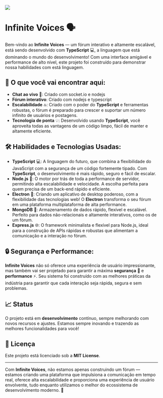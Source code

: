 <img src='https://github.com/user-attachments/assets/d2fafd51-dac2-43be-ac37-9d17e039fab1'>

<br>

# Infinite Voices 🗣️

Bem-vindo ao **Infinite Voices** — um fórum interativo e altamente escalável, está sendo desenvolvido com **TypeScript** 💻, a linguagem que está dominando o mundo do desenvolvimento! Com uma interface amigável e performance de alto nível, este projeto foi construído para demonstrar nossa habilidades com está linguagem.

## 🚀 O que você vai encontrar aqui:

- **Chat ao vivo** 💬: Criado com socket.io e nodejs
- **Fórum interativo**: Criado com nodejs e typescript<br>
- **Escalabilidade** 🔝: Criado com o poder do **TypeScript** e ferramentas robustas, o fórum é preparado para crescer e suportar um número infinito de usuários e postagens.<br>
- **Tecnologia de ponta** 💡: Desenvolvido usando **TypeScript**, você aproveita todas as vantagens de um código limpo, fácil de manter e altamente eficiente.<br>

## 🛠️ Habilidades e Tecnologias Usadas:

- **TypeScript** 💻: A linguagem do futuro, que combina a flexibilidade do JavaScript com a segurança de um código fortemente tipado. Com **TypeScript**, o desenvolvimento é mais rápido, seguro e fácil de escalar.<br>
- **Node.js** 🚀: O motor por trás de toda a performance de servidor, permitindo alta escalabilidade e velocidade. A escolha perfeita para quem precisa de um back-end rápido e eficiente.
- **Electron** 🔲: Criando um aplicativo de desktop poderoso, com a flexibilidade das tecnologias web! O **Electron** transforma o seu fórum em uma plataforma multiplataforma de alta performance.<br>
- **MongoDB** 💾: Armazenamento de dados rápido, flexível e escalável. Perfeito para dados não-relacionais e altamente interativos, como os de um fórum.<br>
- **Express.js** 🌐: O framework minimalista e flexível para Node.js, ideal para a construção de APIs rápidas e robustas que alimentam a comunicação e a interação no fórum.<br>

## 🔒 Segurança e Performance:

**Infinite Voices** não só oferece uma experiência de usuário impressionante, mas também vai ser projetado para garantir a máxima **segurança** 🔐 e **performance** ⚡. Seu sistema foi construído com as melhores práticas da indústria para garantir que cada interação seja rápida, segura e sem problemas.

## 📈 Status

O projeto está em **desenvolvimento** contínuo, sempre melhorando com novos recursos e ajustes. Estamos sempre inovando e trazendo as melhores funcionalidades para você!

## 📜 Licença

Este projeto está licenciado sob a **MIT License**.

---

Com **Infinite Voices**, não estamos apenas construindo um fórum — estamos criando uma plataforma que impulsiona a comunicação em tempo real, oferece alta escalabilidade e proporciona uma experiência de usuário envolvente, tudo enquanto utilizamos o melhor do ecossistema de desenvolvimento moderno. 🚀
